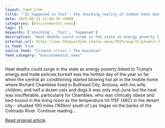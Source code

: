 ```yaml
---
layout: feed_item
title: "‘It happened so fast’: the shocking reality of indoor heat deaths in Arizona"
date: 2025-08-31 12:00:30 +0000
categories: [environmental_news]
tags: []
keywords: ['shocking', 'fast', 'happened']
description: "Heat deaths could surge in the state as energy poverty linked to Trump’s energy and trade policies burnsIt was the hottest day of the year so far when the ce..."
external_url: https://www.theguardian.com/us-news/2025/aug/31/phoenix-heat-deaths
is_feed: true
source_feed: "Climate crisis | The Guardian"
feed_category: "environmental_news"
---
```


Heat deaths could surge in the state as energy poverty linked to Trump’s energy and trade policies burnsIt was the hottest day of the year so far when the central air conditioning started blowing hot air in the mobile home where Richard Chamblee lived in Bullhead City, Arizona, with his wife, children, and half a dozen cats and dogs.It was only mid-June but the heat was insufferable, particularly for Chamblee, who was clinically obese and bed-bound in the living room as the temperature hit 115F (46C) in the desert city – situated 100 miles (160km) south of Las Vegas on the banks of the Colorado River. Continue reading...

[Read original article](https://www.theguardian.com/us-news/2025/aug/31/phoenix-heat-deaths)
